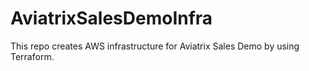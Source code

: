 # AviatrixSalesDemoInfra
This repo creates AWS infrastructure for Aviatrix Sales Demo by using Terraform. 
